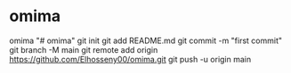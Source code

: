 # omima
omima
"# omima"    git init   git add README.md   git commit -m "first commit"   git branch -M main   git remote add origin https://github.com/Elhosseny00/omima.git   git push -u origin main
